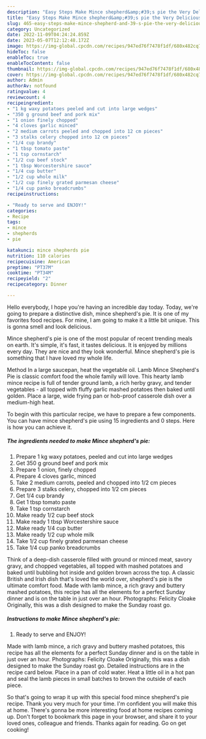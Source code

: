 ```yaml
---
description: "Easy Steps Make Mince shepherd&amp;#39;s pie the Very Delicious}"
title: "Easy Steps Make Mince shepherd&amp;#39;s pie the Very Delicious}"
slug: 465-easy-steps-make-mince-shepherd-and-39-s-pie-the-very-delicious
category: Uncategorized
date: 2022-11-09T04:24:24.859Z
date: 2023-05-07T12:12:48.172Z
image: https://img-global.cpcdn.com/recipes/947ed76f7478f1df/680x482cq70/mince-shepherds-pie-recipe-main-photo.jpg
hideToc: false
enableToc: true
enableTocContent: false
thumbnail: https://img-global.cpcdn.com/recipes/947ed76f7478f1df/680x482cq70/mince-shepherds-pie-recipe-main-photo.jpg
cover: https://img-global.cpcdn.com/recipes/947ed76f7478f1df/680x482cq70/mince-shepherds-pie-recipe-main-photo.jpg
author: Admin
authorAv: notfound
ratingvalue: 4
reviewcount: 4
recipeingredient:
- "1 kg waxy potatoes peeled and cut into large wedges"
- "350 g ground beef and pork mix"
- "1 onion finely chopped"
- "4 cloves garlic minced"
- "2 medium carrots peeled and chopped into 12 cm pieces"
- "3 stalks celery chopped into 12 cm pieces"
- "1/4 cup brandy"
- "1 tbsp tomato paste"
- "1 tsp cornstarch"
- "1/2 cup beef stock"
- "1 tbsp Worcestershire sauce"
- "1/4 cup butter"
- "1/2 cup whole milk"
- "1/2 cup finely grated parmesan cheese"
- "1/4 cup panko breadcrumbs"
recipeinstructions:

- "Ready to serve and ENJOY!"
categories:
- Recipe
tags:
- mince
- shepherds
- pie

katakunci: mince shepherds pie 
nutrition: 110 calories
recipecuisine: American
preptime: "PT37M"
cooktime: "PT34M"
recipeyield: "2"
recipecategory: Dinner

---
```



Hello everybody, I hope you're having an incredible day today. Today, we're going to prepare a distinctive dish, mince shepherd&#39;s pie. It is one of my favorites food recipes. For mine, I am going to make it a little bit unique. This is gonna smell and look delicious.

Mince shepherd&#39;s pie is one of the most popular of recent trending meals on earth. It's simple, it's fast, it tastes delicious. It is enjoyed by millions every day. They are nice and they look wonderful. Mince shepherd&#39;s pie is something that I have loved my whole life.

Method In a large saucepan, heat the vegetable oil. Lamb Mince Shepherd&#39;s Pie is classic comfort food the whole family will love. This hearty lamb mince recipe is full of tender ground lamb, a rich herby gravy, and tender vegetables - all topped with fluffy garlic mashed potatoes then baked until golden. Place a large, wide frying pan or hob-proof casserole dish over a medium-high heat.


To begin with this particular recipe, we have to prepare a few components. You can have mince shepherd&#39;s pie using 15 ingredients and 0 steps. Here is how you can achieve it.

<!--inarticleads1-->

##### The ingredients needed to make Mince shepherd&#39;s pie:

1. Prepare 1 kg waxy potatoes, peeled and cut into large wedges
1. Get 350 g ground beef and pork mix
1. Prepare 1 onion, finely chopped
1. Prepare 4 cloves garlic, minced
1. Take 2 medium carrots, peeled and chopped into 1/2 cm pieces
1. Prepare 3 stalks celery, chopped into 1/2 cm pieces
1. Get 1/4 cup brandy
1. Get 1 tbsp tomato paste
1. Take 1 tsp cornstarch
1. Make ready 1/2 cup beef stock
1. Make ready 1 tbsp Worcestershire sauce
1. Make ready 1/4 cup butter
1. Make ready 1/2 cup whole milk
1. Take 1/2 cup finely grated parmesan cheese
1. Take 1/4 cup panko breadcrumbs


Think of a deep-dish casserole filled with ground or minced meat, savory gravy, and chopped vegetables, all topped with mashed potatoes and baked until bubbling hot inside and golden brown across the top. A classic British and Irish dish that&#39;s loved the world over, shepherd&#39;s pie is the ultimate comfort food. Made with lamb mince, a rich gravy and buttery mashed potatoes, this recipe has all the elements for a perfect Sunday dinner and is on the table in just over an hour. Photographs: Felicity Cloake Originally, this was a dish designed to make the Sunday roast go. 

<!--inarticleads2-->

##### Instructions to make Mince shepherd&#39;s pie:


1. Ready to serve and ENJOY!

Made with lamb mince, a rich gravy and buttery mashed potatoes, this recipe has all the elements for a perfect Sunday dinner and is on the table in just over an hour. Photographs: Felicity Cloake Originally, this was a dish designed to make the Sunday roast go. Detailed instructions are in the recipe card below. Place in a pan of cold water. Heat a little oil in a hot pan and seal the lamb pieces in small batches to brown the outside of each piece. 

So that's going to wrap it up with this special food mince shepherd&#39;s pie recipe. Thank you very much for your time. I'm confident you will make this at home. There's gonna be more interesting food at home recipes coming up. Don't forget to bookmark this page in your browser, and share it to your loved ones, colleague and friends. Thanks again for reading. Go on get cooking!
